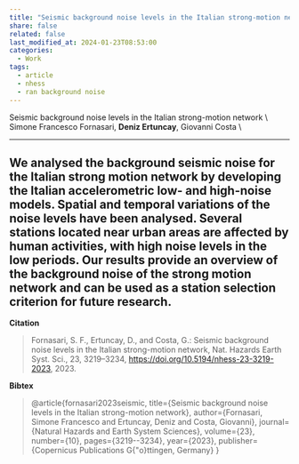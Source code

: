 ```yaml
---
title: "Seismic background noise levels in the Italian strong-motion network"
share: false
related: false
last_modified_at: 2024-01-23T08:53:00
categories:
  - Work
tags:
  - article
  - nhess
  - ran background noise
---
```


Seismic background noise levels in the Italian strong-motion network \\
Simone Francesco Fornasari, **Deniz Ertuncay**, Giovanni Costa \\

---

We analysed the background seismic noise for the Italian strong motion network by developing the Italian accelerometric low- and high-noise models. Spatial and temporal variations of the noise levels have been analysed. Several stations located near urban areas are affected by human activities, with high noise levels in the low periods. Our results provide an overview of the background noise of the strong motion network and can be used as a station selection criterion for future research.
---

**Citation** 

> Fornasari, S. F., Ertuncay, D., and Costa, G.: Seismic background noise levels in the Italian strong-motion network, Nat. Hazards Earth Syst. Sci., 23, 3219–3234, https://doi.org/10.5194/nhess-23-3219-2023, 2023.

**Bibtex** 

> @article{fornasari2023seismic,
  title={Seismic background noise levels in the Italian strong-motion network},
  author={Fornasari, Simone Francesco and Ertuncay, Deniz and Costa, Giovanni},
  journal={Natural Hazards and Earth System Sciences},
  volume={23},
  number={10},
  pages={3219--3234},
  year={2023},
  publisher={Copernicus Publications G{\"o}ttingen, Germany}
}

